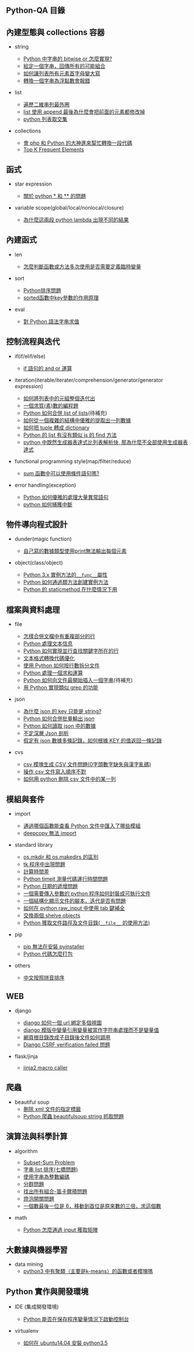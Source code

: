## Python-QA 目錄

## 內建型態與 collections 容器

* string
  * [Python 中字串的 bitwise or 怎麼實現?](questions/string/Python中字串的bitwise%20or怎麼實現.md)
  * [給定一個字串，回傳所有的可能組合](questions/string/給定一個字串，回傳所有的可能組合.md)
  * [如何讓列表所有元素首字母變大寫](questions/string/如何讓列表所有元素首字母變大寫.md)
  * [轉換一個字串為浮點數會報錯](questions/string/轉換一個字串為浮點數會報錯.md)

* list
  * [遍歷二維串列最外圈](questions/list/遍歷二維串列最外圈.md)
  * [list 使用 append 最後為什麼會把前面的元素都修改掉](questions/list/list使用append最後為什麼會把前面的元素都修改掉.md)
  * [python 列表取交集](questions/list/python列表取交集.md)

* collections
  * [會 php 和 Python 的大神進來幫忙轉換一段代碼](questions/collections/會php和python的大神進來幫忙轉換一段代碼.md)
  * [Top K Frequent Elements](questions/collections/Top_K_Frequent_Elements.md)

## 函式

* star expression
  *  [關於 python * 和 ** 的問題](questions/star/關於python*和**的問題.md)

* variable scope(global/local/nonlocal/closure)
  *  [為什麼這兩段 python lambda 出現不同的結果](questions/scope/為什麼這兩段%20python%20lambda%20出現不同的結果.md)

## 內建函式

* len
  * [怎麼判斷函數或方法多次使用是否需要定義臨時變量](questions/len/怎麼判斷函數或方法多次使用是否需要定義臨時變量.md) 

* sort
  * [Python排序問題](questions/sort/Python排序問題.md)
  * [sorted函數中key參數的作用原理](questions/sort/sorted函數中key參數的作用原理.md)
 
* eval
  * [對 Python 語法字串求值](questions/eval/對Python語法字串求值.md) 

## 控制流程與迭代

* if(if/elif/else)
  * [if 語句的 and or 運算](questions/if/if%20語句的%20and%20or%20運算.md) 

* iteration(iterable/iterater/comprehension/generator/generator expression)
  * [如何將列表中的元組整個迭代出](questions/iteration/如何將列表中的元組整個迭代出來.md)
  * [一個求質(素)數的編程題](questions/iteration/一個求質(素)數的編程題.md)
  * [Python 如何合併 list of lists](questions/iteration/Python%如何合併%20list%20of%20lists.md)(待補充)
  * [如何從一個複雜的結構中優雅的提取出一列數據](questions/iteration/如何從一個複雜的結構中優雅的提取出一列數據.md)
  * [如何把 tuple 轉成 dictionary](questions/iteration/如何把tuple轉成dictionary.md)
  * [Python 的 list 有沒有類似 js 的 find 方法](questions/iteration/Python的list有沒有類似js的find方法.md)
  * [python 中既然生成器表達式比列表解析快, 那為什麼不全部使用生成器表達式](questions/iteration/python中既然生成器表達式比列表解析快,%20那為什麼不全部使用生成器表達式.md)

* functional programming style(map/filter/reduce)
  * [sum 函數中可以使用條件語句嗎?](questions/fp/sum函數中可以使用條件語句嗎.md)

* error handling(exception)
  * [Python 如何優雅的處理大量異常語句](questions/error/Python如何優雅的處理大量異常語句.md) 
  * [python 如何捕獲中斷](questions/error/python如何捕獲中斷.md)

## 物件導向程式設計

* dunder(magic function)
  * [自己寫的數據類型使用print無法輸出每個元素](questions/dunder/自己寫的數據類型使用print無法輸出每個元素.md) 

* object(class/object)
  * [Python 3.x 實例方法的`__func__`屬性](questions/object/Python%203.x%20實例方法的__func__屬性.md)
  * [Python 如何通過類方法創建實例方法](questions/object/Python如何通過類方法創建實例方法.md)
  * [Python 的 staticmethod 在什麼情況下用](questions/object/Python的staticmethod在什麼情況下用.md)

## 檔案與資料處理
 
* file
  * [怎樣合併文檔中有重複部分的行](questions/file/怎樣合併文檔中有重複部分的行.md)
  * [Python 處理文本信息](questions/file/Python處理文本信息.md)
  * [Python 如何實現並行查找關鍵字所在的行](questions/file/Python如何實現並行查找關鍵字所在的行.md)
  * [文本格式轉換代碼優化](questions/file/文本格式轉換代碼優化.md)
  * [使用 Python 如何按行數拆分文件](questions/file/使用Python如何按行數拆分文件.md)
  * [Python 處理一個求和運算](questions/file/Python處理一個求和運算.md)
  * [Python 如何向文件最開始插入一個字串](questions/file/Python如何向文件最開始插入一個字串.md)(待補充)
  * [用 Python 實現類似 grep 的功能](questions/file/用Python實現類似grep的功能.md)

* json
  * [為什麼 json 的 key 只能是 string?](questions/json/為什麼json的key只能是string.md)
  * [Python 如何合併批量輸出 json](questions/json/Python如何合併批量輸出json.md)
  * [Python 如何讀取 json 中的數據](questions/json/Python如何讀取json中的數據.md)
  * [不定深層 Json 剖析](questions/json/不定深層Json剖析.md)
  * [假定有 json 數據多條記錄，如何根據 KEY 的值返回一條記錄](questions/json/假定有json數據多條記錄，如何根據KEY的值返回一條記錄.md)

* cvs
  * [csv 模塊生成 CSV 文件問題(0字頭數字缺失與漢字亂碼)](questions/csv/csv模塊生成CSV文件問題(0字頭數字缺失與漢字亂碼).md)
  * [操作 csv 文件寫入順序不對](questions/csv/操作csv文件寫入順序不對.md)
  * [如何用 python 刪除 csv 文件中的某一列](questions/csv/如何用python刪除csv文件中的某一列.md)

## 模組與套件

* import
  * [通過哪個函數能查看 Python 文件中匯入了哪些模組](questions/import/通過哪個函數能查看Python文件中匯入了哪些模組.md) 
  * [deepcopy 無法 import](questions/import/deepcopy無法import.md)

* standard library
  * [os.mkdir 和 os.makedirs 的區別](questions/standard_lib/os.mkdir和os.makedirs的區別.md) 
  * [tk 程序中出現問題](questions/standard_lib/tk程序中出現問題.md)
  * [計算時間差](questions/standard_lib/計算時間差.md)
  * [Python timeit 測量代碼運行時間問題](questions/standard_lib/Python%20timeit測量代碼運行時間問題.md)
  * [Python 日期的遞增問題](questions/standard_lib/Python日期的遞增問題.md)
  * [一個需要傳入參數的 python 程序如何封裝成可執行文件](questions/standard_lib/一個需要傳入參數的python程序如何封裝成可執行文件.md)
  * [一個結構化顯示文件的腳本，迭代是否有問題](questions/standard_lib/一個結構化顯示文件的腳本，迭代是否有問題.md)
  * [如何在 python raw_input 中使用 tab 鍵補全](questions/standard_lib/如何在python%20raw_input中使用tab鍵補全.md)
  * [交換兩個 shelve objects](questions/standard_lib/交換兩個shelve%20objects.md)
  * [Python 獲取文件路徑及文件目錄(`__file__` 的使用方法)](questions/standard_lib/Python%20獲取文件路徑及文件目錄(__file__%20的使用方法).md)

* pip
  * [pip 無法在安裝 pyinstaller](questions/pip/pip無法在安裝pyinstaller.md)
  * [Python 代碼怎麼打包](questions/pip/python代碼怎麼打包.md)

* others
  * [中文按照拼音排序](questions/others/中文按照拼音排序.md)

## WEB

* django
  * [django 如何一個 url 綁定多個視圖](questions/django/django如何一個url綁定多個視圖.md)
  * [django 模版中變量引用變量被當作字符串處理而不是變量值](questions/django/django模版中變量引用變量被當作字符串處理而不是變量值.md)
  * [網頁根目錄改成子目錄後文件如何調用](questions/django/網頁根目錄改成子目錄後文件如何調用.md)
  * [Django CSRF verification failed 問題](questions/django/Django%20CSRF%20verification%20failed%20問題.md)

* flask/jinja
  * [jinja2 macro caller](questions/jinja/jinja2_macro_caller.md) 

## 爬蟲

* beautiful soup
  * [刪除 xml 文件的指定標籤](questions/bs/刪除xml文件的指定標籤.md)
  * [Python 爬蟲 beautifulsoup string 抓取問題](questions/bs/python爬蟲beautifulsoup%20string抓取問題.md)

## 演算法與科學計算

* algorithm
  * [Subset-Sum Problem](questions/algorithm/subset_sum_problem.md)
  * [字串 list 排序(七橋問題)](questions/algorithm/字串list排序(七橋問題).md)
  * [使用字串為整數編碼](questions/algorithm/使用字串為整數編碼.md)
  * [分群問題](questions/algorithm/分群問題.md)
  * [找出所有組合-笛卡爾積問題](questions/algorithm/找出所有組合-笛卡爾積問題.md)
  * [燈泡開關問題](questions/algorithm/燈泡開關問題.md)
  * [一個數最後一位是 6，移動到首位是原來數的三倍，求這個數](questions/algorithm/一個數最後一位是6，移動到首位是原來數的三倍，求這個數.md)

* math
  * [Python 怎麼通過 input 獲取矩陣](questions/math/Python怎麼通過input獲取矩陣.md)

## 大數據與機器學習

* data mining
  * [python3 中有聚類（主要是k-means）的函數或者模塊嗎](questions/data_mining/python3中有聚類（主要是k-means）%20的函數或者模塊嗎.md) 

## Python 實作與開發環境

* IDE (集成開發環境)
  * [Python 能否在保存程序變量情況下啟動控制台](questions/ide/Python能否在保存程序變量情況下啟動控制台.md)

* virtualenv
  * [如何在 ubuntu14.04 安裝 python3.5](questions/virtualenv/如何在ubuntu14.04安裝python3.5.md) 
